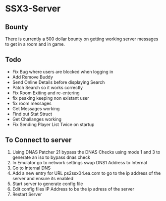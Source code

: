 # SSX3-Server

## Bounty
There is currently a 500 dollar bounty on getting working server messages to get in a room and in game. 

## Todo
- Fix Bug where users are blocked when logging in
- Add Remove Buddy
- Send Online Details before displaying Search
- Patch Search so it works correctly
- Fix Room Exiting and re-entering
- fix peaking keeping non existant user
- fix room messages
- Get Messages working
- Find out Stat Struct
- Get Challanges working
- Fix Sending Player List Twice on startup
 
## To Connect to server
1. Using DNAS Patcher 21 bypass the DNAS Checks using mode 1 and 3 to generate an iso to bypass dnas check
2. In Emulator go to network settings swap DNS1 Address to Internal
3. Go to Internal DNS
4. Add a new entry for URL ps2ssx04.ea.com to go to the ip address of the server and ensure its enabled
5. Start server to generate config file
6. Edit config files IP Address to be the ip adress of the server
7. Restart Server
